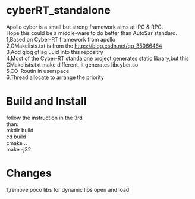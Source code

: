 # cyberRT_standalone
  Apollo cyber is a small but strong framework aims at IPC & RPC. <br>
  Hope this could be a middle-ware to do better than AutoSar standard. <br>
  1,Based on Cyber-RT framework from apollo <br>
  2,CMakelists.txt is from the https://blog.csdn.net/qq_35066464 <br>
  3,Add glog gflag uuid into this repositry <br>
  4,Most of the Cyber-RT standalone project generates static library,but this CMakelists.txt make different, it generates libcyber.so <br>
  5,CO-Routin in userspace <br>
  6,Thread allocate to arrange the priority <br>

# Build and Install
  follow the instruction in the 3rd <br>
  than: <br>
  mkdir build <br>
  cd build <br>
  cmake .. <br>
  make -j32 <br>
  
# Changes
  1,remove poco libs for dynamic libs open and load <br>
